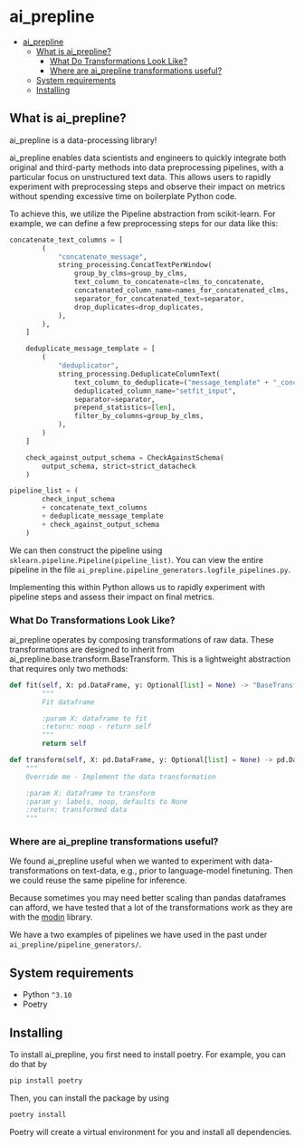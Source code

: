 # ai_prepline  

- [ai\_prepline](#ai_prepline)
  - [What is ai\_prepline?](#what-is-ai_prepline)
    - [What Do Transformations Look Like?](#what-do-transformations-look-like)
    - [Where are ai\_prepline transformations useful?](#where-are-ai_prepline-transformations-useful)
  - [System requirements](#system-requirements)
  - [Installing](#installing)



## What is ai_prepline?

ai_prepline is a data-processing library! 

ai_prepline enables data scientists and engineers to quickly integrate both original and third-party methods into data preprocessing pipelines, 
with a particular focus on unstructured text data. This allows users to rapidly experiment with preprocessing steps and 
observe their impact on metrics without spending excessive time on boilerplate Python code.

To achieve this, we utilize the Pipeline abstraction from scikit-learn. For example, we can define a few preprocessing steps for our data like this:

```python 
concatenate_text_columns = [
        (
            "concatenate_message",
            string_processing.ConcatTextPerWindow(
                group_by_clms=group_by_clms,
                text_column_to_concatenate=clms_to_concatenate,
                concatenated_column_name=names_for_concatenated_clms,
                separator_for_concatenated_text=separator,
                drop_duplicates=drop_duplicates,
            ),
        ),
    ]

    deduplicate_message_template = [
        (
            "deduplicator",
            string_processing.DeduplicateColumnText(
                text_column_to_deduplicate=("message_template" + "_concatenated"),
                deduplicated_column_name="setfit_input",
                separator=separator,
                prepend_statistics=[len],
                filter_by_columns=group_by_clms,
            ),
        )
    ]

    check_against_output_schema = CheckAgainstSchema(
        output_schema, strict=strict_datacheck
    )

pipeline_list = (
        check_input_schema
        + concatenate_text_columns
        + deduplicate_message_template
        + check_against_output_schema
    )
```

We can then construct the pipeline using `sklearn.pipeline.Pipeline(pipeline_list)`. You can view the entire pipeline in the file `ai_prepline.pipeline_generators.logfile_pipelines.py`.

Implementing this within Python allows us to rapidly experiment with pipeline steps and assess their impact on final metrics.

### What Do Transformations Look Like?

ai_prepline operates by composing transformations of raw data. These transformations are designed to inherit from ai_prepline.base.transform.BaseTransform. This is a lightweight abstraction that requires only two methods:

```python
def fit(self, X: pd.DataFrame, y: Optional[list] = None) -> "BaseTransform":
        """
        Fit dataframe

        :param X: dataframe to fit
        :return: noop - return self
        """
        return self

def transform(self, X: pd.DataFrame, y: Optional[list] = None) -> pd.DataFrame:
    """
    Override me - Implement the data transformation

    :param X: dataframe to transform
    :param y: labels, noop, defaults to None
    :return: transformed data
    """
```

### Where are ai_prepline transformations useful?

We found ai_prepline useful when we wanted to experiment with data-transformations on text-data, 
e.g., prior to language-model finetuning. Then we could reuse the same pipeline for inference. 

Because sometimes you may need better scaling than pandas dataframes can afford, we have tested that
a lot of the transformations work as they are with the [modin](https://github.com/modin-project/modin) library.

We have a two examples of pipelines we have used in the past under `ai_prepline/pipeline_generators/`.

## System requirements

- Python `^3.10`
- Poetry 


## Installing

To install ai_prepline, you first need to install poetry. For example, you can do that by

```bash
pip install poetry
```

Then, you can install the package by using 

```bash 
poetry install
```

Poetry will create a virtual environment for you and install all dependencies. 

